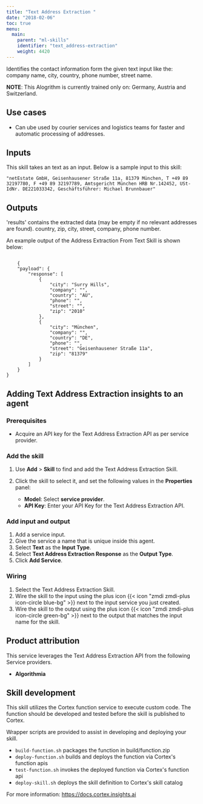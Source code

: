 ```yaml
---
title: "Text Address Extraction "
date: "2018-02-06"
toc: true
menu:
  main:
    parent: "ml-skills"
    identifier: "text_address-extraction"
    weight: 4420
---
```


Identifies the contact information form the given text input like the: company name, city, country, phone number, street name.

**NOTE**: This Alogrithm is currently trained only on: Germany, Austria and Switzerland.

## Use cases
- Can ube used by courier services and logistics teams for faster and automatic processing of addresses.

## Inputs
This skill takes an text as an input.
Below is a sample input to this skill:

```
"netEstate GmbH, Geisenhausener Straße 11a, 81379 München, T +49 89 32197780, F +49 89 32197789, Amtsgericht München HRB Nr.142452, USt-IdNr. DE221033342, Geschäftsführer: Michael Brunnbauer"
```

## Outputs

'results' contains the extracted data (may be empty if no relevant addresses are found). 
country, zip, city, street, company, phone number.

An example output of the Address Extraction From Text Skill is shown below:

```

    {
    "payload": {
        "response": [
            {
                "city": "Surry Hills",
                "company": "",
                "country": "AU",
                "phone": "",
                "street": "",
                "zip": "2010"
            },
            {
                "city": "München",
                "company": "",
                "country": "DE",
                "phone": "",
                "street": "Geisenhausener Straße 11a",
                "zip": "81379"
            }
        ]
    }
}
```

## Adding Text Address Extraction insights to an agent
### Prerequisites
* Acquire an API key for the Text Address Extraction API as per service provider.

### Add the skill
1. Use **Add** > **Skill** to find and add the Text Address Extraction Skill.
2. Click the skill to select it, and set the following values in the **Properties** panel:
 
    * **Model**: Select **service provider**.
    * **API Key**: Enter your API Key for the Text Address Extraction API.

### Add input and output
1. Add a service input.
2. Give the service a name that is unique inside this agent.
3. Select **Text** as the **Input Type**.
4. Select **Text Address Extraction Response** as the **Output Type**.
5. Click **Add Service**.

### Wiring
1. Select the Text Address Extraction Skill.
2. Wire the skill to the input using the plus icon {{< icon "zmdi zmdi-plus icon-circle blue-bg" >}} next to the input service you just created.
3. Wire the skill to the output using the plus icon {{< icon "zmdi zmdi-plus icon-circle green-bg" >}} next to the output that matches the input name for the skill.

## Product attribution
This service leverages the Text Address Extraction API from the following Service providers.

* **Algorithmia**

## Skill development
This skill utilizes the Cortex function service to execute custom code.
The function should be developed and tested before the skill is published to Cortex.
  
Wrapper scripts are provided to assist in developing and deploying your skill.
* `build-function.sh` packages the function in build/function.zip
* `deploy-function.sh` builds and deploys the function via Cortex's function apis
* `test-function.sh` invokes the deployed function via Cortex's function api
* `deploy-skill.sh` deploys the skill definition to Cortex's skill catalog

For more information: https://docs.cortex.insights.ai
